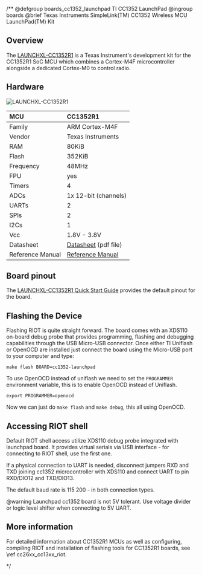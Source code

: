/**
@defgroup        boards_cc1352_launchpad TI CC1352 LaunchPad
@ingroup         boards
@brief           Texas Instruments SimpleLink(TM) CC1352 Wireless MCU LaunchPad(TM) Kit

## Overview

The [LAUNCHXL-CC1352R1](https://www.ti.com/tool/LAUNCHXL-CC1352R1) is a Texas
Instrument's development kit for the CC1352R1 SoC MCU which combines a
Cortex-M4F microcontroller alongside a dedicated Cortex-M0 to control radio.

## Hardware

![LAUNCHXL-CC1352R1](https://www.ti.com/diagrams/launchxl-cc1352r1_launchxl-cc1352r1-angled.jpg)

| MCU               | CC1352R1              |
|:----------------- |:--------------------- |
| Family            | ARM Cortex-M4F        |
| Vendor            | Texas Instruments     |
| RAM               | 80KiB                 |
| Flash             | 352KiB                |
| Frequency         | 48MHz                 |
| FPU               | yes                   |
| Timers            | 4                     |
| ADCs              | 1x 12-bit (channels)  |
| UARTs             | 2                     |
| SPIs              | 2                     |
| I2Cs              | 1                     |
| Vcc               | 1.8V - 3.8V           |
| Datasheet         | [Datasheet](http://www.ti.com/lit/ds/symlink/cc1352r.pdf) (pdf file) |
| Reference Manual  | [Reference Manual](http://www.ti.com/lit/ug/swcu185d/swcu185d.pdf) |

## Board pinout

The [LAUNCHXL-CC1352R1 Quick Start Guide](https://www.ti.com/lit/ml/swru525e/swru525e.pdf)
provides the default pinout for the board.

## Flashing the Device

Flashing RIOT is quite straight forward. The board comes with an XDS110 on-board
debug probe that provides programming, flashing and debugging capabilities
through the USB Micro-USB connector. Once either TI Uniflash or OpenOCD are
installed just connect the board using the Micro-USB port to your computer and
type:

```
make flash BOARD=cc1352-launchpad
```

To use OpenOCD instead of uniflash we need to set the `PROGRAMMER` environment
variable, this is to enable OpenOCD instead of Uniflash.

```
export PROGRAMMER=openocd
```

Now we can just do `make flash` and `make debug`, this all using OpenOCD.

## Accessing RIOT shell

Default RIOT shell access utilize XDS110 debug probe integrated with launchpad board.
It provides virtual serials via USB interface - for connecting to RIOT shell, use
the first one.

If a physical connection to UART is needed, disconnect jumpers RXD and TXD joining
cc1352 microcontroller with XDS110 and connect UART to pin RXD/DIO12 and TXD/DIO13.

The default baud rate is 115 200 - in both connection types.

@warning Launchpad cc1352 board is not 5V tolerant. Use voltage divider or logic
level shifter when connecting to 5V UART.

## More information

For detailed information about CC1352R1 MCUs as well as configuring, compiling
RIOT and installation of flashing tools for CC1352R1 boards,
see \ref cc26xx_cc13xx_riot.

*/
